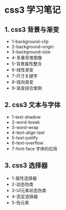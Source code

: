 # css3 学习笔记
## 1. css3 背景与渐变
* 1-background-clip
* 2-background-origin
* 3-background-size
* 4-多重背景图像
* 5-背景属性整合
* 6-线性渐变
* 7-尺寸关键字
* 8-径向渐变
* 9-渐变综合案例

## 2. css3 文本与字体
* 1-text-shadow
* 2-word-break
* 3-word-wrap
* 4-text-align-last
* 5-text-justify
* 6-text-overflow
* 7-font-face 字体的应用

## 3. css3 选择器
* 1-属性选择器
* 2-动态伪类
* 3-UI元素状态伪类
* 4-否定选择器
* 5-伪元素